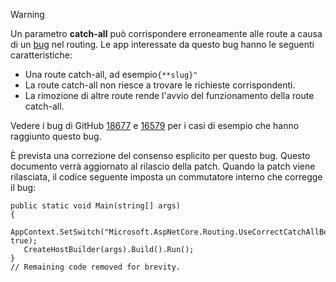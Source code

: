 > [!WARNING]
> Un parametro **catch-all** può corrispondere erroneamente alle route a causa di un [bug](https://github.com/dotnet/aspnetcore/issues/18677) nel routing. Le app interessate da questo bug hanno le seguenti caratteristiche:
>
> * Una route catch-all, ad esempio`{**slug}"`
> * La route catch-all non riesce a trovare le richieste corrispondenti.
> * La rimozione di altre route rende l'avvio del funzionamento della route catch-all.
>
> Vedere i bug di GitHub [18677](https://github.com/dotnet/aspnetcore/issues/18677) e [16579](https://github.com/dotnet/aspnetcore/issues/16579) per i casi di esempio che hanno raggiunto questo bug.
>
> È prevista una correzione del consenso esplicito per questo bug. Questo documento verrà aggiornato al rilascio della patch. Quando la patch viene rilasciata, il codice seguente imposta un commutatore interno che corregge il bug:
>
>```
>public static void Main(string[] args)
>{
>    AppContext.SetSwitch("Microsoft.AspNetCore.Routing.UseCorrectCatchAllBehavior", true);
>    CreateHostBuilder(args).Build().Run();
>}
>// Remaining code removed for brevity.
>```
